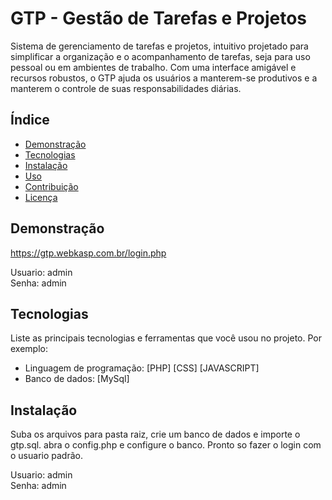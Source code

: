 # GTP - Gestão de Tarefas e Projetos

Sistema de gerenciamento de tarefas e projetos, intuitivo projetado para simplificar a organização e o acompanhamento de tarefas, seja para uso pessoal ou em ambientes de trabalho. Com uma interface amigável e recursos robustos, o GTP ajuda os usuários a manterem-se produtivos e a manterem o controle de suas responsabilidades diárias.

## Índice

- [Demonstração](#demonstração)
- [Tecnologias](#tecnologias)
- [Instalação](#instalação)
- [Uso](#uso)
- [Contribuição](#contribuição)
- [Licença](#licença)

## Demonstração

https://gtp.webkasp.com.br/login.php

Usuario: admin  
Senha: admin

## Tecnologias

Liste as principais tecnologias e ferramentas que você usou no projeto. Por exemplo:

- Linguagem de programação: [PHP] [CSS] [JAVASCRIPT]
- Banco de dados: [MySql]
## Instalação

Suba os arquivos para pasta raiz, crie um banco de dados e importe o gtp.sql.
abra o config.php e configure o banco. 
Pronto so fazer o login com o usuario padrão.

Usuario: admin  
Senha: admin
